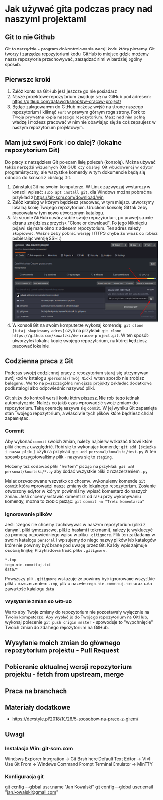 # Jak używać gita podczas pracy nad naszymi projektami

## Git to nie Github

Git to narzędzie - program do kontrolowania wersji kodu który piszemy. Git tworzy i zarządza repozytoriami kodu.
GitHub to miejsce gdzie możemy nasze repozytoria przechowywać, zarządzać nimi w bardziej ogólny sposób. 

## Pierwsze kroki

1. Załóż konto na GitHub jeśli jeszcze go nie posiadasz
2. Nasze projektowe repozytorium znajduje się na GitHub pod adresem:
https://github.com/dataworkshop/dw-cracow-project/
3. Będąc zalogowanym do GitHub możesz wejść na stronę naszego repozytorium i kliknąć `Fork` w prawym górnym rogu strony. Fork to Twoja prywatna kopia naszego repozytorium. Masz nad nim pełną władzę i możesz pracować w nim nie obawiając się że coś zepsujesz w naszym repozytorium projektowym.

## Mam już swój Fork i co dalej? (lokalne repozytorium Git)

Do pracy z narzędziem Git polecam linię poleceń (konsolę). Można używać także narzędzi wizualnych (Git GUI) czy obsługi Git wbudowanej w edytor programistyczny, ale wszystkie komendy w tym dokumencie będą się odnosić do konsoli z obsługą Git.

1. Zainstaluj Git na swoim komputerze. W Linux zazwyczaj wystarczy w konsoli wpisać: `sudo apt install git`, dla Windows można pobrać na przykład z https://git-scm.com/download/win
2. Załóż katalog w którym będziesz pracować, w tym miejscu utworzymy lokalną kopię Twojego repozytorium. Uruchom konsolę Git tak żeby pracowała w tym nowo utworzonym katalogu. 
3. Na stronie GitHub otwórz sobie swoje repozytorium, po prawej stronie ekranu znajdziesz przycisk "Clone or download". Po jego kliknięciu pojawi się małe okno z adresem repozytorium. Ten adres należy skopiować. Ważne żeby pobrać wersję HTTPS chyba że wiesz co robisz pobierając wersję SSH :) ![Clone in GitHub](images/clone-github.png)
4. W konsoli Git na swoim komputerze wykonaj komendę: `git clone [tutaj skopiowany adres]` czyli na przykład: `git clone https://github.com/kowalski/dw-cracow-project.git`. W ten sposób utworzyłeś lokalną kopię swojego repozytorium, na której będziesz pracować lokalnie.

## Codzienna praca z Git

Podczas swojej codziennej pracy z repozytorium staraj się utrzymywać swój kod w katalogu `/personal/[Twój Nick]` w ten sposób nie zrobisz bałaganu. Warto na poszczególne mniejsze projekty zakładać dodatkowe podkatalogi albo odpowiednio nazywać pliki. 

Git służy do kontroli wersji kodu który piszesz. Nie robi tego jednak automatycznie. Należy co jakiś czas wprowadzić swoje zmiany do repozytorium. Taką operację nazywa się `commit`. W jej wyniku Git zapamięta stan Twojego repozytorium, a właściwie tych plików które będziesz chciał zapamiętać. 

### Commit

Aby wykonać `commit` swoich zmian, należy najpierw wskazać Gitowi które pliki chcesz uwzględnić. Robi się to wykonując komendę: `git add [ścieżka i nazwa pliku]` czyli na przykład `git add personal/kowalski/test.py` W ten sposób przygotowaliśmy plik - nazywa się to `staging`. 

Możemy też dodawać pliki "hurtem" pisząc na przykład: `git add personal/kowalski/*.py` aby dodać wszystkie pliki z rozszerzeniem `.py`

Mając przygotowane wszystko co chcemy, wykonujemy komendę `git commit` która wprowadzi nasze zmiany do lokalnego repozytorium. Zostanie otworzony edytor w którym powinniśmy wpisać komentarz do naszych zmian. Jeśli chcemy wstawić komentarz od razu przy wykonywaniu komendy, można to zrobić pisząc: `git commit -m "Treść komentarza"`

### Ignorowanie plików

Jeśli czegoś nie chcemy zachowywać w naszym repozytorium (pliki z danymi, pliki tymczasowe, pliki z hasłami i tokenami), należy je wykluczyć za pomocą odpowiedniego wpisu w pliku `.gitignore`. Plik ten zakładamy w swoim katalogu `personal` i wpisujemy do niego nazwy plików lub katalogów które nie powinny być brane pod uwagę przez Git. Każdy wpis zajmuje osobną linijkę. Przykładowa treść pliku `.gitignore`:

```
*.tmp
tego-nie-commituj.txt
data/*
```

Powyższy plik `.gitignore` wskazuje że powinny być ignorowane wszystkie pliki z rozszerzeniem `.tmp`, plik o nazwie `tego-nie-commituj.txt` oraz cała zawartość katalogu `data`

### Wysyłanie zmian do GitHub

Warto aby Twoje zmiany do repozytorium nie pozostawały wyłącznie na Twoim komputerze. Aby wysłać je do Twojego repozytorium na GitHub, wykonaj polecenie `git push origin master` - spowoduje to "wypchnięcie" Twoich zmian do zdalnego repozytorium na GitHub.

## Wysyłanie moich zmian do głównego repozytorium projektu - Pull Request

## Pobieranie aktualnej wersji repozytorium projektu - fetch from upstream, merge

## Praca na branchach

## Materiały dodatkowe

* https://devstyle.pl/2018/10/26/5-sposobow-na-prace-z-gitem/

## Uwagi

### Instalacja Win: git-scm.com

Windows Explorer Integration -> Git Bash here
Default Text Editor -> VIM
Use Git From -> Windows Command Prompt
Terminal Emulator -> MinTTY

### Konfiguracja git

git config --global user.name "Jan Kowalski"
git config --global user.email "jan.kowalski@gmail.com"
